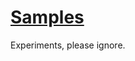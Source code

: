 # [Samples](https://github.com/domenicozambella/samples/raw/master/samples.pdf)

Experiments, please ignore.